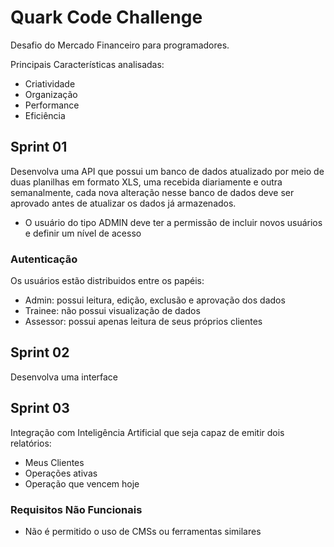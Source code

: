 # Quark Code Challenge
Desafio do Mercado Financeiro para programadores.

Principais Características analisadas:
- Criatividade
- Organização
- Performance
- Eficiência

## Sprint 01
Desenvolva uma API que possui um banco de dados atualizado por meio de duas planilhas em formato XLS, uma recebida diariamente e outra semanalmente, cada nova alteração nesse banco de dados deve ser aprovado antes de atualizar os dados já armazenados.
- O usuário do tipo ADMIN deve ter a permissão de incluir novos usuários e definir um nível de acesso

### Autenticação
Os usuários estão distribuidos entre os papéis:
- Admin: possui leitura, edição, exclusão e aprovação dos dados
- Trainee: não possui visualização de dados
- Assessor: possui apenas leitura de seus próprios clientes

## Sprint 02
Desenvolva uma interface

## Sprint 03
Integração com Inteligência Artificial que seja capaz de emitir dois relatórios:
- Meus Clientes
- Operações ativas
- Operação que vencem hoje

### Requisitos Não Funcionais
- Não é permitido o uso de CMSs ou ferramentas similares
